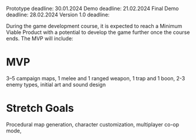 Prototype deadline: 30.01.2024
Demo deadline: 21.02.2024
Final Demo deadline: 28.02.2024
Version 1.0 deadline:

During the game development course, it is expected to reach a Minimum Viable Product with a potential to develop the game further once the course ends. The MVP will include:

# MVP

3–5 campaign maps, 1 melee and 1 ranged weapon, 1 trap and 1 boon, 2-3 enemy types, initial art and sound design

# Stretch Goals

Procedural map generation, character customization, multiplayer co-op mode, 